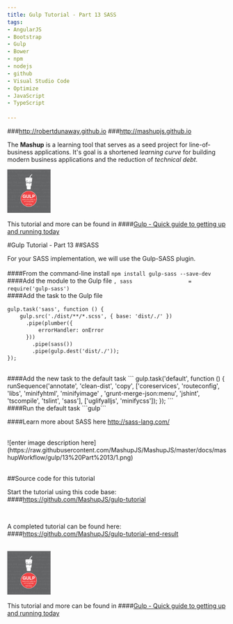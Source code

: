 ```yaml
---
title: Gulp Tutorial - Part 13 SASS
tags: 
- AngularJS
- Bootstrap
- Gulp
- Bower
- npm
- nodejs
- github
- Visual Studio Code
- Optimize
- JavaScript
- TypeScript

---
```


###http://robertdunaway.github.io
###http://mashupjs.github.io


The **Mashup** is a learning tool that serves as a seed project for line-of-business applications.  It's goal is a shortened *learning curve* for building modern business applications and the reduction of *technical debt*.
<br>

 <img src="https://raw.githubusercontent.com/MashupJS/MashupJS/master/docs/mashupWorkflow/gulp/bookcoverimage.PNG" alt="Smiley face" height="100" width="100"> 

This tutorial and more can be found in
####[Gulp - Quick guide to getting up and running today](http://www.amazon.com/Gulp-Quick-guide-getting-running-ebook/dp/B010NXMFF6/)

#Gulp Tutorial - Part 13
##SASS

For your SASS implementation, we will use the Gulp-SASS plugin.  
<br>
####From the command-line install
```npm install gulp-sass --save-dev```
<br>
####Add the module to the Gulp file
```, sass                  = require('gulp-sass')```
<br>
####Add the task to the Gulp file
```
gulp.task('sass', function () {
    gulp.src('./dist/**/*.scss', { base: 'dist/./' })
      .pipe(plumber({
          errorHandler: onError
      }))
        .pipe(sass())
        .pipe(gulp.dest('dist/./'));
});
```
<br>
####Add the new task to the default task
```
gulp.task('default', function () {
    runSequence('annotate', 'clean-dist', 'copy',
                ['coreservices', 'routeconfig', 'libs', 'minifyhtml', 'minifyimage'
                    , 'grunt-merge-json:menu', 'jshint', 'tscompile', 'tslint', 'sass'],
                ['uglifyalljs', 'minifycss']);
});
```
<br>
####Run the default task
```gulp```

<br>

####Learn more about SASS here
http://sass-lang.com/


<br>
![enter image description here](https://raw.githubusercontent.com/MashupJS/MashupJS/master/docs/mashupWorkflow/gulp/13%20Part%2013/1.png)
<br>



<br>

##Source code for this tutorial


Start the tutorial using this code base:  
####https://github.com/MashupJS/gulp-tutorial

<br>

A completed tutorial can be found here:  
####https://github.com/MashupJS/gulp-tutorial-end-result

<br>

 <img src="https://raw.githubusercontent.com/MashupJS/MashupJS/master/docs/mashupWorkflow/gulp/bookcoverimage.PNG" alt="Smiley face" height="100" width="100"> 

This tutorial and more can be found in
####[Gulp - Quick guide to getting up and running today](http://www.amazon.com/Gulp-Quick-guide-getting-running-ebook/dp/B010NXMFF6/)
